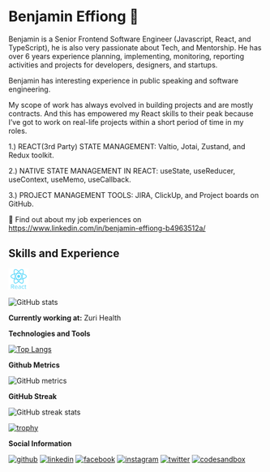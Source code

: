 # Benjamin Effiong 👋

Benjamin is a Senior Frontend Software Engineer (Javascript, React, and TypeScript), he is also very passionate about Tech, and Mentorship. He has over 6 years experience planning, implementing, monitoring, reporting activities and projects for developers, designers, and startups.

Benjamin has interesting experience in public speaking and software engineering.

My scope of work has always evolved in building projects and are mostly contracts. And this has empowered my React skills to their peak because I’ve got to work on real-life projects within a short period of time in my roles.

1.) REACT(3rd Party) STATE MANAGEMENT: Valtio, Jotai, Zustand, and Redux toolkit.

2.) NATIVE STATE MANAGEMENT IN REACT: useState, useReducer, useContext, useMemo, useCallback.

3.) PROJECT MANAGEMENT TOOLS: JIRA, ClickUp, and Project boards on GitHub.

🤔 Find out about my job experiences on https://www.linkedin.com/in/benjamin-effiong-b4963512a/

## Skills and Experience
<div>
  <img src="https://github.com/devicons/devicon/blob/master/icons/react/react-original-wordmark.svg" title="React" alt="React" width="40" height="40"/>&nbsp;
</div>


![GitHub stats](https://github-readme-stats.vercel.app/api?username=Bennyyoung&show_icons=true&count_private=true)  

**Currently working at:**
Zuri Health


**Technologies and Tools**

[![Top Langs](https://github-readme-stats.vercel.app/api/top-langs/?username=bennyyoung&hide_progress=false)](https://github.com/anuraghazra/github-readme-stats)

**Github Metrics**

![GitHub metrics](https://metrics.lecoq.io/Bennyyoung)  

**GitHub Streak**

![GitHub streak stats](https://streak-stats.demolab.com/?user=Bennyyoung)  

[![trophy](https://github-profile-trophy.vercel.app/?username=Bennyyoung)](https://github.com/ryo-ma/github-profile-trophy)

**Social Information**

[<img src='https://cdn.jsdelivr.net/npm/simple-icons@3.0.1/icons/github.svg' alt='github' height='20'>](https://github.com/Bennyyoung)  [<img src='https://cdn.jsdelivr.net/npm/simple-icons@3.0.1/icons/linkedin.svg' alt='linkedin' height='20'>](https://www.linkedin.com/in/benjamin-effiong-b4963512a/)  [<img src='https://cdn.jsdelivr.net/npm/simple-icons@3.0.1/icons/facebook.svg' alt='facebook' height='20'>](https://www.facebook.com/benjamin.effiong.355)  [<img src='https://cdn.jsdelivr.net/npm/simple-icons@3.0.1/icons/instagram.svg' alt='instagram' height='20'>](https://www.instagram.com/ben__comrade/)  [<img src='https://cdn.jsdelivr.net/npm/simple-icons@3.0.1/icons/twitter.svg' alt='twitter' height='20'>](https://twitter.com/EffiongBenjami2)  [<img src='https://cdn.jsdelivr.net/npm/simple-icons@3.0.1/icons/codesandbox.svg' alt='codesandbox' height='20'>](https://codesandbox.io/u/Bennyyoung)  

<!--
**Bennyyoung/Bennyyoung** is a ✨ _special_ ✨ repository because its `README.md` (this file) appears on your GitHub profile.

Here are some ideas to get you started:

- 🔭 I’m currently working on ...
- 🌱 I’m currently learning ...
- 👯 I’m looking to collaborate on ...
- 🤔 I’m looking for help with ...
- 💬 Ask me about ...
- 📫 How to reach me: ...
- 😄 Pronouns: ...
- ⚡ Fun fact: ...
-->
